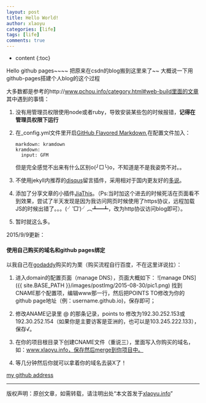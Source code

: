 ```yaml
---
layout: post
title: Hello World!
author: xlaoyu
categories: [life]
tags: [life]
comments: true
---
```


* content
{:toc}

Hello github pages~~~~
把原来在csdn的blog搬到这里来了~~
大概说一下用github-pages搭建个人blog的这个过程



大多数都是参考的http://www.pchou.info/category.html#web-build里面的文章
其中遇到的事情：

1. 没有用管理员权限使用node或者ruby，导致安装某些包的时候报错，**记得在管理员权限下运行**
2. 在_config.yml文件里开启[GitHub Flavored Markdown](https://help.github.com/articles/github-flavored-markdown),在配置文件加入：

    ```
    markdown: kramdown
    kramdown:
      input: GFM
    ```
    但是完全感觉不出来有什么区别o(╯□╰)o，不知道是不是我姿势不对。。
3. 不使用jekyll内推荐的[disqus](https://disqus.com/home/welcome/)留言插件，采用相对于国内更友好的[多说](http://duoshuo.com/)。
4. 添加了分享文章的小插件[JiaThis](http://www.jiathis.com/)。（Ps:当时加这个进去的时候死活在页面看不到效果，尝试了半天发现是因为我访问网页时候使用了https协议，远程加载JS的时候出错了。。。(╯‵□′)╯︵┻━┻，改为http协议访问blog即可）。
5. 暂时就这么多。

2015/9/9更新：
#### 使用自己购买的域名和github pages绑定
以我自己在[godaddy](https://www.godaddy.com/ "godaddy")购买的为栗（购买流程自行百度，不在这里详说拉）：

1. 进入domain的配置页面（manage DNS），页面大概如下：
    ![manage DNS]({{ site.BASE_PATH }}/images/postImg/2015-08-30/pic1.png)
    找到CNAME那个配置项，编辑www那一行，然后把POINTS TO修改为你的github page地址（例：username.github.io)，保存即可；

2. 修改ANAME记录里 @ 的那条记录，points to 修改为192.30.252.153或192.30.252.154（如果你是主要访客是亚洲的，也可以是103.245.222.133），保存√。

3. 在你的项目根目录下创建CNAME文件（重说三），里面写入你购买的域名，如：www.xlaoyu.info，保存然后merge到你项目中。
4. 等几分钟然后你就可以拿着你的域名去装X了！

<a class="btn btn-default" href="https://github.com/Yuliang-Lee">my github address</a>

----------

版权声明：原创文章，如需转载，请注明出处“本文首发于[xlaoyu.info](https://www.xlaoyu.info)”